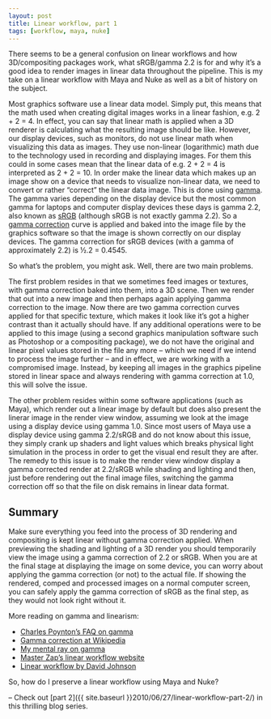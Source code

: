 ```yaml
---
layout: post
title: Linear workflow, part 1
tags: [workflow, maya, nuke]
---
```


There seems to be a general confusion on linear workflows and how 3D/compositing packages work, what sRGB/gamma 2.2 is for and why it’s a good idea to render images in linear data throughout the pipeline. This is my take on a linear workflow with Maya and Nuke as well as a bit of history on the subject.

<!--more-->

Most graphics software use a linear data model. Simply put, this means that the math used when creating digital images works in a linear fashion, e.g. 2 + 2 = 4. In effect, you can say that linear math is applied when a 3D renderer is calculating what the resulting image should be like. However, our display devices, such as monitors, do not use linear math when visualizing this data as images. They use non-linear (logarithmic) math due to the technology used in recording and displaying images. For them this could in some cases mean that the linear data of e.g. 2 + 2 = 4 is interpreted as 2 + 2 = 10. In order make the linear data which makes up an image show on a device that needs to visualize non-linear data, we need to convert or rather “correct” the linear data image. This is done using [gamma](http://www.poynton.com/notes/colour_and_gamma/GammaFAQ.html#gamma). The gamma varies depending on the display device but the most common gamma for laptops and computer display devices these days is gamma 2.2, also known as [sRGB](http://en.wikipedia.org/wiki/SRGB) (although sRGB is not exactly gamma 2.2). So a [gamma correction](http://www.poynton.com/notes/colour_and_gamma/GammaFAQ.html#gamma_correction) curve is applied and baked into the image file by the graphics software so that the image is shown correctly on our display devices. The gamma correction for sRGB devices (with a gamma of approximately 2.2) is ½.2 = 0.4545.

So what’s the problem, you might ask. Well, there are two main problems.

The first problem resides in that we sometimes feed images or textures, with gamma correction baked into them, into a 3D scene. Then we render that out into a new image and then perhaps again applying gamma correction to the image. Now there are two gamma correction curves applied for that specific texture, which makes it look like it’s got a higher contrast than it actually should have. If any additional operations were to be applied to this image (using a second graphics manipulation software such as Photoshop or a compositing package), we do not have the original and linear pixel values stored in the file any more – which we need if we intend to process the image further – and in effect, we are working with a compromised image. Instead, by keeping all images in the graphics pipeline stored in linear space and always rendering with gamma correction at 1.0, this will solve the issue.

The other problem resides within some software applications (such as Maya), which render out a linear image by default but does also present the linerar image in the render view window, assuming we look at the image using a display device using gamma 1.0. Since most users of Maya use a display device using gamma 2.2/sRGB and do not know about this issue, they simply crank up shaders and light values which breaks physical light simulation in the process in order to get the visual end result they are after. The remedy to this issue is to make the render view window display a gamma corrected render at 2.2/sRGB while shading and lighting and then, just before rendering out the final image files, switching the gamma correction off so that the file on disk remains in linear data format.

## Summary

Make sure everything you feed into the process of 3D rendering and compositing is kept linear without gamma correction applied. When previewing the shading and lighting of a 3D render you should temporarily view the image using a gamma correction of 2.2 or sRGB. When you are at the final stage at displaying the image on some device, you can worry about applying the gamma correction (or not) to the actual file. If showing the rendered, comped and processed images on a normal computer screen, you can safely apply the gamma correction of sRGB as the final step, as they would not look right without it.

More reading on gamma and linearism:

- [Charles Poynton’s FAQ on gamma](http://www.poynton.com/notes/colour_and_gamma/GammaFAQ.html)
- [Gamma correction at Wikipedia](http://en.wikipedia.org/wiki/Gamma_correction)
- [My mental ray on gamma](http://mymentalray.com/wiki/index.php/Gamma)
- [Master Zap’s linear workflow website](http://www.lysator.liu.se/~zap/lwf/)
- [Linear workflow by David Johnson](http://www.djx.com.au/blog/2008/09/13/linear-workflow-and-gamma/)

So, how do I preserve a linear workflow using Maya and Nuke?

– Check out [part 2]({{ site.baseurl }}2010/06/27/linear-workflow-part-2/) in this thrilling blog series.
